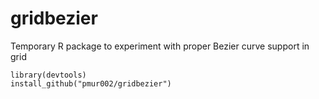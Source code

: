 # gridbezier
Temporary R package to experiment with proper Bezier curve support in grid

```
library(devtools)
install_github("pmur002/gridbezier")
```
